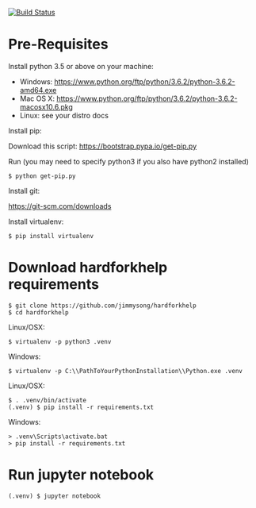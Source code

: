 [![Build Status](https://travis-ci.org/jimmysong/hardforkhelp.svg?branch=master)](https://travis-ci.org/jimmysong/hardforkhelp)

# Pre-Requisites

Install python 3.5 or above on your machine:

 * Windows: https://www.python.org/ftp/python/3.6.2/python-3.6.2-amd64.exe
 * Mac OS X: https://www.python.org/ftp/python/3.6.2/python-3.6.2-macosx10.6.pkg
 * Linux: see your distro docs

Install pip:

Download this script: https://bootstrap.pypa.io/get-pip.py

Run (you may need to specify python3 if you also have python2 installed)

    $ python get-pip.py

Install git:

https://git-scm.com/downloads

Install virtualenv:

    $ pip install virtualenv

# Download hardforkhelp requirements

    $ git clone https://github.com/jimmysong/hardforkhelp
    $ cd hardforkhelp

Linux/OSX:

    $ virtualenv -p python3 .venv

Windows:

    $ virtualenv -p C:\\PathToYourPythonInstallation\\Python.exe .venv

Linux/OSX:

    $ . .venv/bin/activate
    (.venv) $ pip install -r requirements.txt

Windows:

    > .venv\Scripts\activate.bat
    > pip install -r requirements.txt

# Run jupyter notebook

    (.venv) $ jupyter notebook
